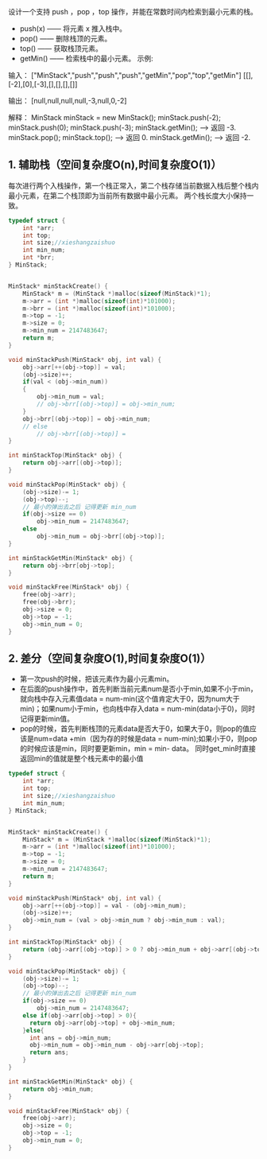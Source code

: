 设计一个支持 push ，pop ，top 操作，并能在常数时间内检索到最小元素的栈。

- push(x) —— 将元素 x 推入栈中。
- pop() —— 删除栈顶的元素。
- top() —— 获取栈顶元素。
- getMin() —— 检索栈中的最小元素。
示例:

输入：
["MinStack","push","push","push","getMin","pop","top","getMin"]
[[],[-2],[0],[-3],[],[],[],[]]

输出：
[null,null,null,null,-3,null,0,-2]

解释：
MinStack minStack = new MinStack();
minStack.push(-2);
minStack.push(0);
minStack.push(-3);
minStack.getMin();   --> 返回 -3.
minStack.pop();
minStack.top();      --> 返回 0.
minStack.getMin();   --> 返回 -2.

## 1. 辅助栈（空间复杂度O(n),时间复杂度O(1)）
每次进行两个入栈操作，第一个栈正常入，第二个栈存储当前数据入栈后整个栈内最小元素，在第二个栈顶即为当前所有数据中最小元素。
两个栈长度大小保持一致。
```c
typedef struct {
    int *arr;
    int top;
    int size;//xieshangzaishuo
    int min_num;
    int *brr;
} MinStack;


MinStack* minStackCreate() {
    MinStack* m = (MinStack *)malloc(sizeof(MinStack)*1);
    m->arr = (int *)malloc(sizeof(int)*101000);
    m->brr = (int *)malloc(sizeof(int)*101000);
    m->top = -1;
    m->size = 0;
    m->min_num = 2147483647;
    return m;
}

void minStackPush(MinStack* obj, int val) {
    obj->arr[++(obj->top)] = val;
    (obj->size)++;
    if(val < (obj->min_num))
    {
        obj->min_num = val;
        // obj->brr[(obj->top)] = obj->min_num;
    }
    obj->brr[(obj->top)] = obj->min_num;
    // else
        // obj->brr[(obj->top)] = 
}

int minStackTop(MinStack* obj) {
    return obj->arr[(obj->top)];
}

void minStackPop(MinStack* obj) {
    (obj->size)-= 1;
    (obj->top)--;
    // 最小的弹出去之后 记得更新 min_num
    if(obj->size == 0)
        obj->min_num = 2147483647;
    else
        obj->min_num = obj->brr[(obj->top)];
}

int minStackGetMin(MinStack* obj) {
    return obj->brr[obj->top];
}

void minStackFree(MinStack* obj) {
    free(obj->arr);
    free(obj->brr);
    obj->size = 0;
    obj->top = -1;
    obj->min_num = 0;
}
```
## 2. 差分（空间复杂度O(1),时间复杂度O(1)）
- 第一次push的时候，把该元素作为最小元素min。
- 在后面的push操作中，首先判断当前元素num是否小于min,如果不小于min，就向栈中存入元素值data = num-min(这个值肯定大于0，因为num大于min)；如果num小于min，也向栈中存入data = num-min(data小于0)，同时记得更新min值。
- pop的时候，首先判断栈顶的元素data是否大于0，如果大于0，则pop的值应该是num=data +min（因为存的时候是data = num-min);如果小于0，则pop的时候应该是min，同时要更新min，min = min- data。
同时get_min时直接返回min的值就是整个栈元素中的最小值

```c
typedef struct {
    int *arr;
    int top;
    int size;//xieshangzaishuo
    int min_num;
} MinStack;


MinStack* minStackCreate() {
    MinStack* m = (MinStack *)malloc(sizeof(MinStack)*1);
    m->arr = (int *)malloc(sizeof(int)*101000);
    m->top = -1;
    m->size = 0;
    m->min_num = 2147483647;
    return m;
}

void minStackPush(MinStack* obj, int val) {
    obj->arr[++(obj->top)] = val - (obj->min_num);
    (obj->size)++;
    obj->min_num = (val > obj->min_num ? obj->min_num : val);
}

int minStackTop(MinStack* obj) {
    return (obj->arr[(obj->top)] > 0 ? obj->min_num + obj->arr[(obj->top)] : obj->min_num);
}

void minStackPop(MinStack* obj) {
    (obj->size)-= 1;
    (obj->top)--;
    // 最小的弹出去之后 记得更新 min_num
    if(obj->size == 0)
        obj->min_num = 2147483647;
    else if(obj->arr[obj->top] > 0){
      return obj->arr[obj->top] + obj->min_num;
    }else{
      int ans = obj->min_num;
      obj->min_num = obj->min_num - obj->arr[obj->top];
      return ans;
    }
}

int minStackGetMin(MinStack* obj) {
    return obj->min_num;
}

void minStackFree(MinStack* obj) {
    free(obj->arr);
    obj->size = 0;
    obj->top = -1;
    obj->min_num = 0;
}
```